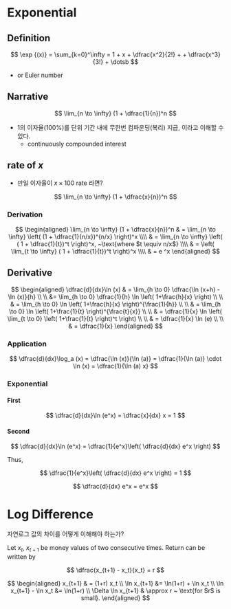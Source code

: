 
# Exponential 

## Definition 

$$
\exp {(x)} = \sum_{k=0}^\infty = 1 + x + \dfrac{x^2}{2!} + + \dfrac{x^3}{3!} + \dotsb
$$

* or Euler number 

## Narrative 

$$
\lim_{n \to \infty} (1 + \dfrac{1}{n})^n
$$

* 1의 이자율(100%)를 단위 기간 내에 무한번 컴파운딩(복리) 지급, 이라고 이해할 수 있다. 
	+ continuously compounded interest 

## rate of $x$

* 만일 이자율이 $x \times 100$ rate 라면? 

$$
\lim_{n \to \infty} (1 + \dfrac{x}{n})^n
$$

### Derivation 

$$
\begin{aligned}
\lim_{n \to \infty} (1 + \dfrac{x}{n})^n   & = \lim_{n \to \infty} \left( (1 + \dfrac{1}{n/x})^{n/x} \right)^x \\\\
& = \lim_{n \to \infty} \left( ( 1 + \dfrac{1}{t})^t \right)^x, ~\text{where $t \equiv n/x$} \\\\
& = \left( \lim_{t \to \infty} ( 1 + \dfrac{1}{t})^t \right)^x \\\\
& =  e ^x
\end{aligned}
$$

## Derivative 

$$
\begin{aligned}
\dfrac{d}{dx}\ln (x) & = \lim_{h \to 0} \dfrac{\ln (x+h) - \ln (x)}{h} \\ \\
&=  \lim_{h \to 0} \dfrac{1}{h} \ln \left( 1+\frac{h}{x} \right) \\ \\
& =  \lim_{h \to 0} \ln 
\left( 1+\frac{h}{x} \right)^{\frac{1}{h}} \\ \\
& =  \lim_{h \to 0} \ln \left( 1+\frac{1}{t} \right)^{\frac{t}{x}} \\ \\
& = \dfrac{1}{x} \ln \left( \lim_{t \to 0} \left( 1+\frac{1}{t} \right)^t \right) \\ \\
& = \dfrac{1}{x} \ln (e) \\ \\
& = \dfrac{1}{x}
\end{aligned}
$$

### Application 

$$
\dfrac{d}{dx}\log_a (x) = \dfrac{\ln (x)}{\ln (a)} = \dfrac{1}{\ln (a)} \cdot \ln (x) = \dfrac{1}{\ln (a) x}
$$

### Exponential 

#### First 

$$
\dfrac{d}{dx}\ln (e^x) = \dfrac{x}{dx} x = 1 
$$

#### Second 

$$
\dfrac{d}{dx}\ln (e^x) = \dfrac{1}{e^x}\left( \dfrac{d}{dx} e^x \right)
$$

Thus, 

$$
\dfrac{1}{e^x}\left( \dfrac{d}{dx} e^x \right) = 1
$$

$$
\dfrac{d}{dx} e^x = e^x
$$


# Log Difference 

자연로그 값의 차이를 어떻게 이해해야 하는가? 

Let $x_t$, $x_{t+1}$ be money values of two consecutive times. Return can be written by 

$$
\dfrac{x_{t+1} - x_t}{x_t}  = r
$$

$$
\begin{aligned}
x_{t+1} & = (1+r) x_t \\
\ln x_{t+1} &= \ln(1+r) + \ln x_t \\
\ln x_{t+1} - \ln x_t &= \ln(1+r) \\
\Delta \ln x_{t+1} & \approx r ~ \text{for $r$ is small}.
\end{aligned}
$$



<!--stackedit_data:
eyJoaXN0b3J5IjpbLTM4NTkxNzQ2MywxNDQ2NDk3OTM4XX0=
-->